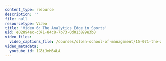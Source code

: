 ```yaml
---
content_type: resource
description: ''
file: null
resourcetype: Video
title: 'Video 6: The Analytics Edge in Sports'
uid: e02894ec-c371-84c8-7b73-0d013899e3b8
video_files:
  video_captions_file: /courses/sloan-school-of-management/15-071-the-analytics-edge-spring-2017/linear-regression/moneyball-the-power-of-sports-analytics/video-6-the-analytics-edge-in-sports/video-6-the-analytics-edge-in-sports-0/1G6iJmM64LA.vtt
video_metadata:
  youtube_id: 1G6iJmM64LA
---
```

